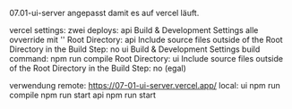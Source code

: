 07.01-ui-server angepasst damit es auf vercel läuft.

vercel settings:
	zwei deploys:
	api
		Build & Development Settings
			alle ovverride mit ''
		Root Directory:
			api
			Include source files outside of the Root Directory in the Build Step: no
	ui
		Build & Development Settings
			build command: npm run compile
		Root Directory:
			ui
			Include source files outside of the Root Directory in the Build Step: no (egal)

verwendung
	remote:	https://07-01-ui-server.vercel.app/
	local:
		ui
			npm run compile
			npm run start
		api
			npm run start
